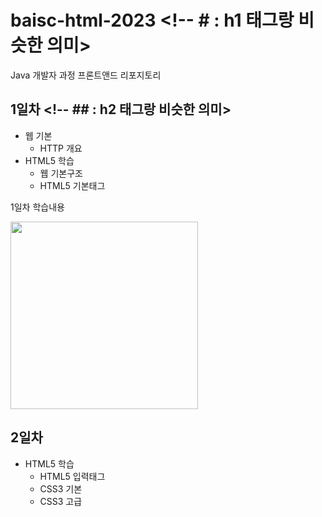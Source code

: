 # baisc-html-2023 <!-- # : h1 태그랑 비슷한 의미>
Java 개발자 과정 프론트앤드 리포지토리

<!-- README.md : 간단하게 페이지를 구성해서 html로 보여주는 역할 -->
## 1일차  <!-- ## : h2 태그랑 비슷한 의미>
- 웹 기본
    - HTTP 개요
- HTML5 학습
    - 웹 기본구조
    - HTML5 기본태그

1일차 학습내용
<!-- ![멀티미디어](https://raw.githubusercontent.com/0nd0/basic-html-2023/main/image/day01.png) : 이렇게 사용하면 사이즈 변경 불가 -->
<img src="https://raw.githubusercontent.com/0nd0/basic-html-2023/main/image/day01.png" width="300">

## 2일차
- HTML5 학습
    - HTML5 입력태그
    - CSS3 기본
    - CSS3 고급